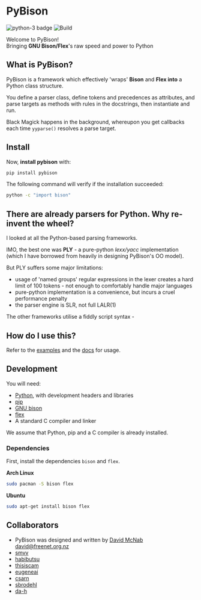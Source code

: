 # PyBison
![python-3 badge](https://img.shields.io/badge/python-3-brightgreen.svg)
![Build](https://github.com/lukeparser/pybison/workflows/Build/badge.svg)

Welcome to PyBison!  
Bringing **GNU Bison/Flex**'s raw speed and power to Python  


## What is PyBison?
PyBison is a framework which effectively 'wraps' **Bison** and **Flex into** a Python class structure.

You define a parser class, define tokens and precedences as attributes, and parse targets as methods with rules in the docstrings,
then instantiate and run.

Black Magick happens in the background, whereupon you get callbacks each time `yyparse()` resolves a parse target.


## Install

Now, **install pybison** with:
```bash
pip install pybison
```

The following command will verify if the installation succeeded:

```bash
python -c "import bison"
```

## There are already parsers for Python. Why re-invent the wheel?

I looked at all the Python-based parsing frameworks.

IMO, the best one was **PLY** - a pure-python *lexx/yacc* implementation
(which I have borrowed from heavily in designing PyBison's OO model).

But PLY suffers some major limitations:

* usage of 'named groups' regular expressions in the lexer creates
  a hard limit of 100 tokens - not enough to comfortably handle major
  languages
* pure-python implementation is a convenience, but incurs a cruel
  performance penalty
* the parser engine is SLR, not full LALR(1)

The other frameworks utilise a fiddly script syntax -

## How do I use this?
Refer to the [examples](examples) and the [docs](doc) for usage.

## Development
You will need:
  - [Python](https://www.python.org/), with development headers and libraries
  - [pip](https://pypi.org/project/pip/)
  - [GNU bison](https://www.gnu.org/software/bison/)
  - [flex](https://github.com/westes/flex)
  - A standard C compiler and linker

We assume that Python, pip and a C compiler is already installed.

### Dependencies
First, install the dependencies `bison` and `flex`.

**Arch Linux**
```bash
sudo pacman -S bison flex
```
**Ubuntu**
```bash
sudo apt-get install bison flex
```


## Collaborators
- PyBison was designed and written by [David McNab <david@freenet.org.nz>](http://freenet.mcnabhosting.com/python/pybison/)
- [smvv](https://github.com/smvv)
- [habibutsu](https://github.com/habibutsu)
- [thisiscam](https://github.com/thisiscam)
- [eugeneai](https://github.com/eugenai)
- [csarn](https://github.com/csarn)
- [sbrodehl](https://github.com/sbrodehl)
- [da-h](https://github.com/da)
